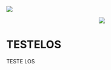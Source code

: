 <p>
<img src= "https://camo.githubusercontent.com/71b837571c48af3aa60a73dbc9d5936aa359d78efbfa8a6743cbbbc16b80ef4d/68747470733a2f2f63646e2e646973636f72646170702e636f6d2f6174746163686d656e74732f3830353930323039333930363630383138362f3830353931333937323533353539303932322f74656e6f722e676966"/>
</p>

<p align="center" ><img alt+"los-hermanos" src="![image](https://user-images.githubusercontent.com/87550718/133367977-86490b01-482c-4ed6-bebf-20740eaba2ba.png"></p>


# TESTELOS

TESTE LOS

